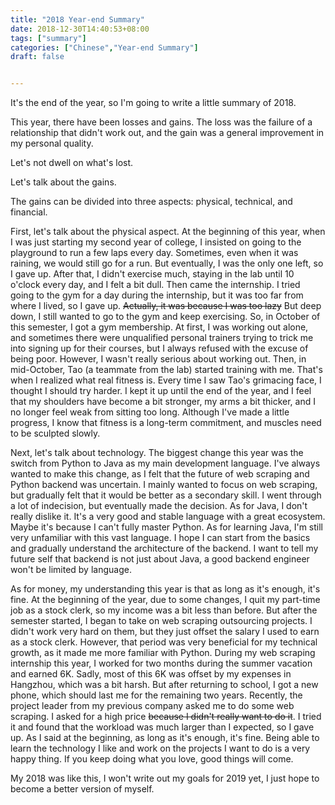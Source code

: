 ```yaml
---
title: "2018 Year-end Summary"
date: 2018-12-30T14:40:53+08:00
tags: ["summary"]
categories: ["Chinese","Year-end Summary"]
draft: false


---
```


It's the end of the year, so I'm going to write a little summary of 2018.

This year, there have been losses and gains. The loss was the failure of a relationship that didn't work out, and the gain was a general improvement in my personal quality.

Let's not dwell on what's lost.

Let's talk about the gains.

The gains can be divided into three aspects: physical, technical, and financial.

First, let's talk about the physical aspect. At the beginning of this year, when I was just starting my second year of college, I insisted on going to the playground to run a few laps every day. Sometimes, even when it was raining, we would still go for a run. But eventually, I was the only one left, so I gave up. After that, I didn't exercise much, staying in the lab until 10 o'clock every day, and I felt a bit dull. Then came the internship. I tried going to the gym for a day during the internship, but it was too far from where I lived, so I gave up. ~~Actually, it was because I was too lazy~~ But deep down, I still wanted to go to the gym and keep exercising. So, in October of this semester, I got a gym membership. At first, I was working out alone, and sometimes there were unqualified personal trainers trying to trick me into signing up for their courses, but I always refused with the excuse of being poor. However, I wasn't really serious about working out. Then, in mid-October, Tao (a teammate from the lab) started training with me. That's when I realized what real fitness is. Every time I saw Tao's grimacing face, I thought I should try harder. I kept it up until the end of the year, and I feel that my shoulders have become a bit stronger, my arms a bit thicker, and I no longer feel weak from sitting too long. Although I've made a little progress, I know that fitness is a long-term commitment, and muscles need to be sculpted slowly.

Next, let's talk about technology. The biggest change this year was the switch from Python to Java as my main development language. I've always wanted to make this change, as I felt that the future of web scraping and Python backend was uncertain. I mainly wanted to focus on web scraping, but gradually felt that it would be better as a secondary skill. I went through a lot of indecision, but eventually made the decision. As for Java, I don't really dislike it. It's a very good and stable language with a great ecosystem. Maybe it's because I can't fully master Python. As for learning Java, I'm still very unfamiliar with this vast language. I hope I can start from the basics and gradually understand the architecture of the backend. I want to tell my future self that backend is not just about Java, a good backend engineer won't be limited by language.

As for money, my understanding this year is that as long as it's enough, it's fine. At the beginning of the year, due to some changes, I quit my part-time job as a stock clerk, so my income was a bit less than before. But after the semester started, I began to take on web scraping outsourcing projects. I didn't work very hard on them, but they just offset the salary I used to earn as a stock clerk. However, that period was very beneficial for my technical growth, as it made me more familiar with Python. During my web scraping internship this year, I worked for two months during the summer vacation and earned 6K. Sadly, most of this 6K was offset by my expenses in Hangzhou, which was a bit harsh. But after returning to school, I got a new phone, which should last me for the remaining two years. Recently, the project leader from my previous company asked me to do some web scraping. I asked for a high price ~~because I didn't really want to do it~~. I tried it and found that the workload was much larger than I expected, so I gave up. As I said at the beginning, as long as it's enough, it's fine. Being able to learn the technology I like and work on the projects I want to do is a very happy thing. If you keep doing what you love, good things will come.

My 2018 was like this, I won't write out my goals for 2019 yet, I just hope to become a better version of myself.


